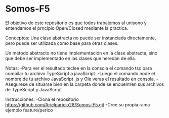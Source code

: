 # Somos-F5
El objetivo de este repositorio es que todos trabajemos al unisono y entendamos el prncipio Open/Closed mediante la practica.

Conceptos: Una clase abstracta no puede ser instanciada directamente, pero puede ser utilizada como base para otras clases.

Un método abstracto no tiene implementación en la clase abstracta, sino que debe ser implementado en las clases que heredan de ella.


Notas:
-Para ver el resultado teclee en la consola el comando tsc para compilar tu archivo TypeScript a javaScript.
-Luego el comando node el nombre de tu archivo JavaScript .js y Ole veras el resultado en consola.
-Asegurese de situarse bien en la carpeta donde se encuentren sus archivos de TypeScript y JavaScript

Instrucciones:
-Clona el repositorio https://github.com/Arielparicio28/Somos-F5.git
-Cree su propia rama ejemplo feature/perico
